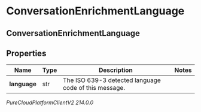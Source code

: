 # ConversationEnrichmentLanguage

## ConversationEnrichmentLanguage

## Properties

|Name | Type | Description | Notes|
|------------ | ------------- | ------------- | -------------|
| **language** | str | The ISO 639-3 detected language code of this message. | |



_PureCloudPlatformClientV2 214.0.0_
